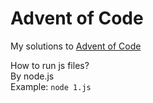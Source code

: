 # Advent of Code

My solutions to [Advent of Code](https://adventofcode.com/)

How to run js files?<br>
By node.js<br>
Example:
`node 1.js`